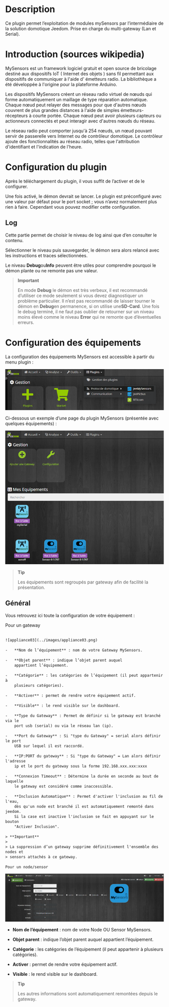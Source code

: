 Description
===========

Ce plugin permet l’exploitation de modules mySensors par l’intermédiaire de
la solution domotique Jeedom.
Prise en charge du multi-gateway (Lan et Serial).

Introduction (sources wikipedia)
============

MySensors est un framework logiciel gratuit et open source de bricolage
destiné aux dispositifs IoT ( Internet des objets ) sans fil permettant aux 
dispositifs de communiquer à l'aide d' émetteurs radio.
La bibliothèque a été développée à l'origine pour la plateforme Arduino.

Les dispositifs MySensors créent un réseau radio virtuel de nœuds qui forme
automatiquement un maillage de type réparation automatique. Chaque nœud peut
relayer des messages pour que d'autres nœuds couvrent de plus grandes distances
à l'aide de simples émetteurs-récepteurs à courte portée. Chaque nœud peut avoir
plusieurs capteurs ou actionneurs connectés et peut interagir avec d'autres
nœuds du réseau.

Le réseau radio peut comporter jusqu'à 254 nœuds, un nœud pouvant servir de 
passerelle vers Internet ou de contrôleur domotique. Le contrôleur ajoute des
fonctionnalités au réseau radio, telles que l'attribution d'identifiant et
l'indication de l'heure.

Configuration du plugin
=======================

Après le téléchargement du plugin, il vous suffit de l’activer et de le
configurer.

Une fois activé, le démon devrait se lancer. Le plugin est préconfiguré
avec une valeur par défaut pour le port socket ; vous n’avez normalement plus
rien à faire. Cependant vous pouvez modifier cette configuration.

Log
---

Cette partie permet de choisir le niveau de log ainsi que d’en consulter
le contenu.

Sélectionner le niveau puis sauvegarder, le démon sera alors relancé
avec les instructions et traces sélectionnées.

Le niveau **Debug**ou**Info** peuvent être utiles pour comprendre
pourquoi le démon plante ou ne remonte pas une valeur.

> **Important**
>
> En mode **Debug** le démon est très verbeux, il est recommandé
> d’utiliser ce mode seulement si vous devez diagnostiquer un problème
> particulier. Il n’est pas recommandé de laisser tourner le démon en
> **Debug**en permanence, si on utilise une**SD-Card**. Une fois le
> debug terminé, il ne faut pas oublier de retourner sur un niveau moins
> élevé comme le niveau **Error** qui ne remonte que d’éventuelles
> erreurs.

Configuration des équipements
=============================

La configuration des équipements MySensors est accessible à partir du menu
plugin :

![appliance01](../images/appliance01.png)

Ci-dessous un exemple d’une page du plugin MySensors (présentée avec
quelques équipements) :

![appliance02](../images/appliance02.png)

> **Tip**
>
> Les équipements sont regroupés par gateway afin de facilité la présentation.

Général
-------

Vous retrouvez ici toute la configuration de votre équipement :

Pour un gateway
~~~~~~~~~~~~~~~

![appliance03](../images/appliance03.png)

-   **Nom de l’équipement** : nom de votre Gateway MySensors.

-   **Objet parent** : indique l’objet parent auquel
    appartient l’équipement.

-   **Catégorie** : les catégories de l’équipement (il peut appartenir à
    plusieurs catégories).

-   **Activer** : permet de rendre votre équipement actif.

-   **Visible** : le rend visible sur le dashboard.

-   **Type du Gateway** : Permet de définir si le gateway est branché via le
    port usb (serial) ou via le réseau lan (ip).

-   **Port du Gateway** : Si "type du Gateway" = serial alors définir le port
    USB sur lequel il est raccordé.

-   **IP:PORT du gateway** : Si "type du Gateway" = Lan alors définir l'adresse
    ip et le port du gateway sous la forme 192.168.xxx.xxx:xxxx

-   **Connexion Timeout** : Détermine la durée en seconde au bout de laquelle
    le gateway est considéré comme inaccessible.

-   **Inclusion Automatique** : Permet d'activer l'inclusion au fil de l'eau,
    dès qu'un node est branché il est automatiquement remonté dans jeedom.
    Si la case est inactive l'inclusion se fait en appuyant sur le bouton 
    "Activer Inclusion".

> **Important**
>
> La suppression d’un gateway supprime définitivement l'ensemble des nodes et
> sensors attachés à ce gateway.

Pour un node/sensor
~~~~~~~~~~~~~~~

![appliance04](../images/appliance04.png)

-   **Nom de l’équipement** : nom de votre Node OU Sensor MySensors.

-   **Objet parent** : indique l’objet parent auquel
    appartient l’équipement.

-   **Catégorie** : les catégories de l’équipement (il peut appartenir à
    plusieurs catégories).

-   **Activer** : permet de rendre votre équipement actif.

-   **Visible** : le rend visible sur le dashboard.

> **Tip**
>
> Les autres informations sont automatiquement remontées depuis le gateway.